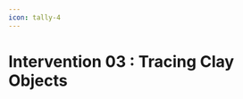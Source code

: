 ```yaml
---
icon: tally-4
---
```


# Intervention 03 : Tracing Clay Objects



<div><figure><img src="../../.gitbook/assets/1 (6).jpg" alt=""><figcaption></figcaption></figure> <figure><img src="../../.gitbook/assets/4 (2).jpg" alt=""><figcaption></figcaption></figure></div>



<div><figure><img src="../../.gitbook/assets/9 (1).jpg" alt=""><figcaption></figcaption></figure> <figure><img src="../../.gitbook/assets/WhatsApp Image 2025-03-02 at 23.35.37_30a86ef4.jpg" alt=""><figcaption></figcaption></figure> <figure><img src="../../.gitbook/assets/WhatsApp Image 2025-03-02 at 23.35.37_d1cfee7b.jpg" alt=""><figcaption></figcaption></figure></div>









<div><figure><img src="../../.gitbook/assets/3 (1).jpg" alt=""><figcaption></figcaption></figure> <figure><img src="../../.gitbook/assets/4 (1).jpg" alt=""><figcaption></figcaption></figure> <figure><img src="../../.gitbook/assets/5 (1).jpg" alt=""><figcaption></figcaption></figure> <figure><img src="../../.gitbook/assets/6 (1).jpg" alt=""><figcaption></figcaption></figure></div>





<div><figure><img src="../../.gitbook/assets/9.jpg" alt=""><figcaption></figcaption></figure> <figure><img src="../../.gitbook/assets/10.jpg" alt=""><figcaption></figcaption></figure> <figure><img src="../../.gitbook/assets/12.jpg" alt=""><figcaption></figcaption></figure> <figure><img src="../../.gitbook/assets/13.jpg" alt=""><figcaption></figcaption></figure></div>



<div><figure><img src="../../.gitbook/assets/1 (5).jpg" alt=""><figcaption></figcaption></figure> <figure><img src="../../.gitbook/assets/11 (2).jpg" alt=""><figcaption></figcaption></figure> <figure><img src="../../.gitbook/assets/14.jpg" alt=""><figcaption></figcaption></figure> <figure><img src="../../.gitbook/assets/15.jpg" alt=""><figcaption></figcaption></figure></div>



<div><figure><img src="../../.gitbook/assets/2 (1).jpg" alt=""><figcaption></figcaption></figure> <figure><img src="../../.gitbook/assets/7 (2).jpg" alt=""><figcaption></figcaption></figure> <figure><img src="../../.gitbook/assets/8 (2).jpg" alt=""><figcaption></figcaption></figure></div>









